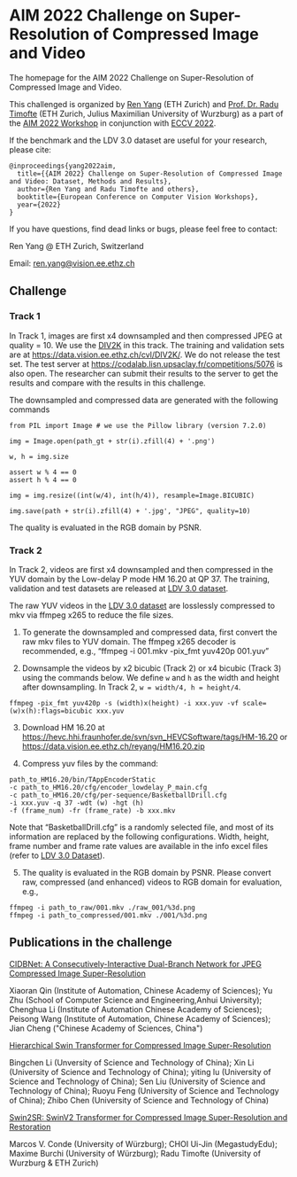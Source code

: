 # AIM 2022 Challenge on Super-Resolution of Compressed Image and Video

The homepage for the AIM 2022 Challenge on Super-Resolution of Compressed Image and Video.  

This challenged is organized by [Ren Yang](https://renyang-home.github.io/) (ETH Zurich) and [Prof. Dr. Radu Timofte](https://people.ee.ethz.ch/~timofter/) (ETH Zurich, Julius Maximilian University of Wurzburg) as a part of the [AIM 2022 Workshop](https://data.vision.ee.ethz.ch/cvl/aim22/) in conjunction with [ECCV 2022](https://eccv2022.ecva.net/).

If the benchmark and the LDV 3.0 dataset are useful for your research, please cite:
```
@inproceedings{yang2022aim,
  title={{AIM 2022} Challenge on Super-Resolution of Compressed Image and Video: Dataset, Methods and Results},
  author={Ren Yang and Radu Timofte and others}, 
  booktitle={European Conference on Computer Vision Workshops}, 
  year={2022}
}
```

If you have questions, find dead links or bugs, please feel free to contact:

Ren Yang @ ETH Zurich, Switzerland   

Email: ren.yang@vision.ee.ethz.ch

## Challenge

### Track 1

In Track 1, images are first x4 downsampled and then compressed JPEG at quality = 10. We use the [DIV2K](https://data.vision.ee.ethz.ch/cvl/DIV2K/) in this track. The training and validation sets are at https://data.vision.ee.ethz.ch/cvl/DIV2K/. We do not release the test set. The test server at https://codalab.lisn.upsaclay.fr/competitions/5076 is also open. The researcher can submit their results to the server to get the results and compare with the results in this challenge.

The downsampled and compressed data are generated with the following commands

```
from PIL import Image # we use the Pillow library (version 7.2.0)

img = Image.open(path_gt + str(i).zfill(4) + '.png')

w, h = img.size

assert w % 4 == 0
assert h % 4 == 0

img = img.resize((int(w/4), int(h/4)), resample=Image.BICUBIC)

img.save(path + str(i).zfill(4) + '.jpg', "JPEG", quality=10)
```

The quality is evaluated in the RGB domain by PSNR.

### Track 2

In Track 2, videos are first x4 downsampled and then compressed in the YUV domain by the Low-delay P mode HM 16.20 at QP 37. The training, validation and test datasets are released at [LDV 3.0 dataset](https://github.com/RenYang-home/LDV_dataset#ldv-30-365-videos).

The raw YUV videos in the [LDV 3.0 dataset](https://github.com/RenYang-home/LDV_dataset#ldv-30-365-videos) are losslessly compressed to mkv via ffmpeg x265 to reduce the file sizes.

1. To generate the downsampled and compressed data, first convert the raw mkv files to YUV domain. The ffmpeg x265 decoder is recommended, e.g., “ffmpeg -i 001.mkv -pix_fmt yuv420p 001.yuv”

2. Downsample the videos by x2 bicubic (Track 2) or x4 bicubic (Track 3) using the commands below. We define ```w``` and ```h``` as the width and height after downsampling. In Track 2, ```w = width/4, h = height/4```.

```
ffmpeg -pix_fmt yuv420p -s (width)x(height) -i xxx.yuv -vf scale=(w)x(h):flags=bicubic xxx.yuv
```

3. Download HM 16.20 at https://hevc.hhi.fraunhofer.de/svn/svn_HEVCSoftware/tags/HM-16.20 or https://data.vision.ee.ethz.ch/reyang/HM16.20.zip

4. Compress yuv files by the command:

```
path_to_HM16.20/bin/TAppEncoderStatic 
-c path_to_HM16.20/cfg/encoder_lowdelay_P_main.cfg 
-c path_to_HM16.20/cfg/per-sequence/BasketballDrill.cfg 
-i xxx.yuv -q 37 -wdt (w) -hgt (h)
-f (frame_num) -fr (frame_rate) -b xxx.mkv
```

Note that “BasketballDrill.cfg” is a randomly selected file, and most of its information are replaced by the following configurations. Width, height, frame number and frame rate values are available in the info excel files (refer to [LDV 3.0 Dataset](https://github.com/RenYang-home/LDV_dataset#ldv-30-365-videos)).

5. The quality is evaluated in the RGB domain by PSNR. Please convert raw, compressed (and enhanced) videos to RGB domain for evaluation, e.g.,
```
ffmpeg -i path_to_raw/001.mkv ./raw_001/%3d.png
ffmpeg -i path_to_compressed/001.mkv ./001/%3d.png
```

## Publications in the challenge

[CIDBNet: A Consecutively-Interactive Dual-Branch Network for JPEG Compressed Image Super-Resolution]()

Xiaoran Qin (Institute of Automation, Chinese Academy of Sciences); Yu Zhu (School of Computer Science and Engineering,Anhui University); Chenghua Li (Institute of Automation Chinese Academy of Sciences); Peisong Wang (Institute of Automation, Chinese Academy of Sciences); Jian Cheng ("Chinese Academy of Sciences, China")

[Hierarchical Swin Transformer for Compressed Image Super-Resolution](https://arxiv.org/pdf/2208.09885)

Bingchen Li (Unversity of Science and Technology of China); Xin Li (University of Science and Technology of China); yiting lu (University of Science and Technology of China); Sen Liu (University of Science and Technology of China); Ruoyu Feng (University of Science and Technology of China); Zhibo Chen (University of Science and Technology of China)

[Swin2SR: SwinV2 Transformer for Compressed Image Super-Resolution and Restoration](https://arxiv.org/pdf/2209.11345)

Marcos V. Conde (University of Würzburg); CHOI Ui-Jin (MegastudyEdu); Maxime Burchi (University of Würzburg); Radu Timofte (University of Wurzburg & ETH Zurich)
